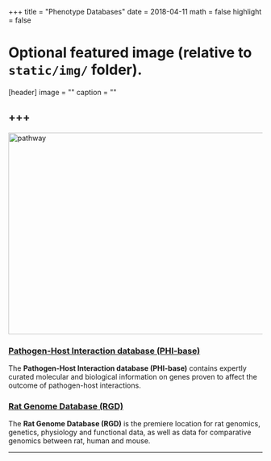 +++
title = "Phenotype Databases"
date = 2018-04-11
math = false
highlight = false

# Optional featured image (relative to `static/img/` folder).
[header]
image = ""
caption = ""


+++
---

<img src="/img/database/Phenotype.jpg" width= "600" height="400" alt="pathway" align="center">

### [Pathogen-Host Interaction database (PHI-base)](http://www.phi-base.org/) 

The **Pathogen-Host Interaction database (PHI-base)** contains expertly curated molecular and biological information on genes proven to affect the outcome of pathogen-host interactions.

### [Rat Genome Database (RGD)](https://rgd.mcw.edu/) 

The **Rat Genome Database (RGD)** is the premiere location for rat genomics, genetics, physiology and functional data, as well as data for comparative genomics between rat, human and mouse.

---




             